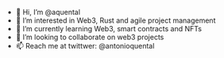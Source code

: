- 👋 Hi, I’m @aquental
- 👀 I’m interested in Web3, Rust and agile project management
- 🌱 I’m currently learning Web3, smart contracts and NFTs
- 💞️ I’m looking to collaborate on web3 projects
- 📫 Reach me at twittwer: @antonioquental

<!---
aquental/aquental is a ✨ special ✨ repository because its `README.md` (this file) appears on your GitHub profile.
You can click the Preview link to take a look at your changes.
--->
